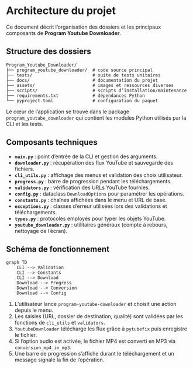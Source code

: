 # Architecture du projet

Ce document décrit l’organisation des dossiers et les principaux composants de **Program Youtube Downloader**.

## Structure des dossiers

```text
Program_Youtube_Downloader/
├── program_youtube_downloader/  # code source principal
├── tests/                       # suite de tests unitaires
├── docs/                        # documentation du projet
├── assets/                      # images et ressources diverses
├── scripts/                     # scripts d’installation/maintenance
├── requirements.txt             # dépendances Python
└── pyproject.toml               # configuration du paquet
```

Le cœur de l’application se trouve dans le package `program_youtube_downloader` qui contient les modules Python utilisés par la CLI et les tests.

## Composants techniques

- **`main.py`** : point d’entrée de la CLI et gestion des arguments.
- **`downloader.py`** : récupération des flux YouTube et sauvegarde des fichiers.
- **`cli_utils.py`** : affichage des menus et validation des choix utilisateur.
- **`progress.py`** : barre de progression pendant les téléchargements.
- **`validators.py`** : vérification des URLs YouTube fournies.
- **`config.py`** : dataclass `DownloadOptions` pour paramétrer les opérations.
- **`constants.py`** : chaînes affichées dans le menu et URL de base.
- **`exceptions.py`** : classes d’erreur utilisées lors des validations et téléchargements.
- **`types.py`** : protocoles employés pour typer les objets YouTube.
- **`youtube_downloader.py`** : utilitaires généraux (compte à rebours, nettoyage de l’écran).

## Schéma de fonctionnement

```mermaid
graph TD
    CLI --> Validation
    CLI --> Constants
    CLI --> Download
    Download --> Progress
    Download --> Conversion
    Download --> Config
```

1. L’utilisateur lance `program-youtube-downloader` et choisit une action depuis le menu.
2. Les saisies (URL, dossier de destination, qualité) sont validées par les fonctions de `cli_utils` et `validators`.
3. `YoutubeDownloader` télécharge les flux grâce à `pytubefix` puis enregistre le fichier.
4. Si l’option audio est activée, le fichier MP4 est converti en MP3 via `conversion_mp4_in_mp3`.
5. Une barre de progression s’affiche durant le téléchargement et un message signale la fin de l’opération.
